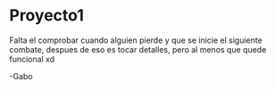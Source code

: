 # Proyecto1

Falta el comprobar cuando alguien pierde y que se inicie el siguiente combate, despues de eso es tocar detalles, pero al menos que quede funcional xd

-Gabo
